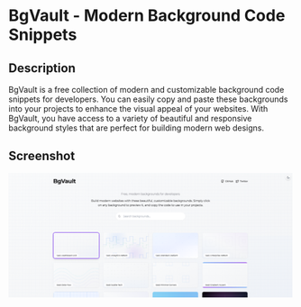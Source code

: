 # BgVault - Modern Background Code Snippets

## Description

BgVault is a free collection of modern and customizable background code snippets for developers. You can easily copy and paste these backgrounds into your projects to enhance the visual appeal of your websites. With BgVault, you have access to a variety of beautiful and responsive background styles that are perfect for building modern web designs.

## Screenshot

![BgVault Screenshot](screenshot.png)
